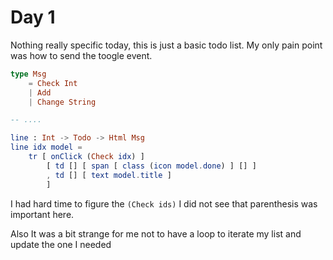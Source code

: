 # Day 1 

Nothing really specific today, this is just a basic todo list. 
My only pain point was how to send the toogle event. 

```elm
type Msg
    = Check Int
    | Add
    | Change String

-- ....

line : Int -> Todo -> Html Msg
line idx model =
    tr [ onClick (Check idx) ]
        [ td [] [ span [ class (icon model.done) ] [] ]
        , td [] [ text model.title ]
        ]
```

I had hard time to figure the `(Check ids)` I did not see that parenthesis was important here. 

Also It was a bit strange for me not to have a loop to iterate my list and update the one I needed